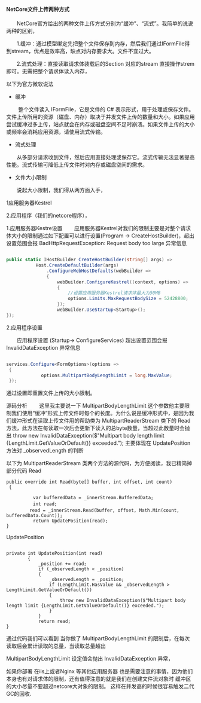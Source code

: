﻿#### NetCore文件上传两种方式
　　NetCore官方给出的两种文件上传方式分别为“缓冲”、“流式”。我简单的说说两种的区别，

　　1.缓冲：通过模型绑定先把整个文件保存到内存，然后我们通过IFormFile得到stream，优点是效率高，缺点对内存要求大。文件不宜过大。

　　2.流式处理：直接读取请求体装载后的Section 对应的stream 直接操作strem即可。无需把整个请求体读入内存，

以下为官方微软说法

 - 缓冲

　　
整个文件读入 IFormFile，它是文件的 C# 表示形式，用于处理或保存文件。文件上传所用的资源（磁盘、内存）取决于并发文件上传的数量和大小。如果应用尝试缓冲过多上传，站点就会在内存或磁盘空间不足时崩溃。如果文件上传的大小或频率会消耗应用资源，请使用流式传输。

- 流式处理 　　

　　从多部分请求收到文件，然后应用直接处理或保存它。流式传输无法显著提高性能。流式传输可降低上传文件时对内存或磁盘空间的需求。

- 文件大小限制

　　说起大小限制，我们得从两方面入手，



1应用服务器Kestrel 

2.应用程序（我们的netcore程序），

1.应用服务器Kestre设置
　　应用服务器Kestrel对我们的限制主要是对整个请求体大小的限制通过如下配置可以进行设置(Program -> CreateHostBuilder)，超出设置范围会报 BadHttpRequestException: Request body too large 异常信息

```c#

public static IHostBuilder CreateHostBuilder(string[] args) =>
           Host.CreateDefaultBuilder(args)
               .ConfigureWebHostDefaults(webBuilder =>
               {
                   webBuilder.ConfigureKestrel((context, options) =>
                   {
                       //设置应用服务器Kestrel请求体最大为50MB
                       options.Limits.MaxRequestBodySize = 52428800;
                   });
                   webBuilder.UseStartup<Startup>();
});

```

2.应用程序设置

　　应用程序设置 (Startup->  ConfigureServices) 超出设置范围会报InvalidDataException 异常信息

```c#

services.Configure<FormOptions>(options =>
 {
             options.MultipartBodyLengthLimit = long.MaxValue;
 });
 ```

 通过设置即重置文件上传的大小限制。

 源码分析
　　这里我主要说一下 MultipartBodyLengthLimit  这个参数他主要限制我们使用“缓冲”形式上传文件时每个的长度。为什么说是缓冲形式中，是因为我们缓冲形式在读取上传文件用的帮助类为 MultipartReaderStream 类下的 Read 方法，此方法在每读取一次后会更新下读入的总byte数量，当超过此数量时会抛出  throw new InvalidDataException($"Multipart body length limit {LengthLimit.GetValueOrDefault()} exceeded.");  主要体现在 UpdatePosition 方法对 _observedLength  的判断

以下为 MultipartReaderStream 类两个方法的源代码，为方便阅读，我已精简掉部分代码
Read
```
public override int Read(byte[] buffer, int offset, int count)
 {
          
          var bufferedData = _innerStream.BufferedData;
　　　　　　int read;
　　　　  read = _innerStream.Read(buffer, offset, Math.Min(count, bufferedData.Count));
          return UpdatePosition(read);
}
```
UpdatePosition
```

private int UpdatePosition(int read)
        {
            _position += read;
            if (_observedLength < _position)
            {
                _observedLength = _position;
                if (LengthLimit.HasValue && _observedLength > LengthLimit.GetValueOrDefault())
                {
                    throw new InvalidDataException($"Multipart body length limit {LengthLimit.GetValueOrDefault()} exceeded.");
                }
            }
            return read;
}
```
通过代码我们可以看到 当你做了 MultipartBodyLengthLimit 的限制后，在每次读取后会累计读取的总量，当读取总量超出

 MultipartBodyLengthLimit  设定值会抛出 InvalidDataException 异常，



如果你部署 在iis上或者Nginx 等其他应用服务器 也是需要注意的事情，因为他们本身也有对请求体的限制，还有值得注意的就是我们在创建文件流对象时 缓冲区的大小尽量不要超过netcore大对象的限制。
这样在并发高的时候很容易触发二代GC的回收.
